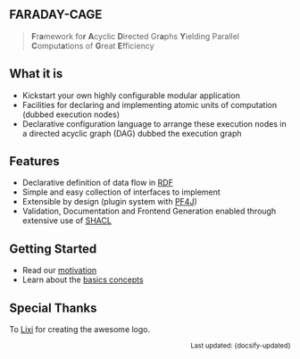 ## FARADAY-CAGE

> **F**r**a**mework fo**r** **A**cyclic **D**irected Gr**a**phs **Y**ielding Parallel **C**omput**a**tions of **G**reat **E**fficiency

## What it is

- Kickstart your own highly configurable modular application
- Facilities for declaring and implementing atomic units of computation (dubbed execution nodes)
- Declarative configuration language to arrange these execution nodes in a directed acyclic graph (DAG) dubbed the execution graph

## Features

- Declarative definition of data flow in [RDF](https://www.w3.org/TR/rdf11-concepts/)
- Simple and easy collection of interfaces to implement
- Extensible by design (plugin system with [PF4J](https://pf4j.org))
- Validation, Documentation and Frontend Generation enabled through extensive use of [SHACL](https://www.w3.org/TR/shacl/)

## Getting Started

- Read our [motivation](motivation)
- Learn about the [basics concepts](concepts)
<!-- - Dive into the [example application](example-application) -->

## Special Thanks

To [Lixi](https://github.com/orgs/dice-group/people/TortugaAttack) for creating the awesome logo.

<small style="text-align: right; display: block"> Last updated: {docsify-updated} </small>